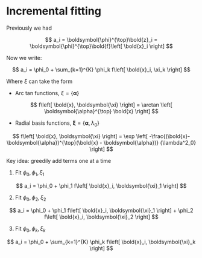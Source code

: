 # Incremental fitting

Previously we had

$$
a_i = \boldsymbol{\phi}^{\top}\bold{z}_i = \boldsymbol{\phi}^{\top}\bold{f}\left[ \bold{x}_i \right]
$$

Now we write:

$$
a_i = \phi_0 + \sum_{k=1}^{K} \phi_k f\left[ \bold{x}_i, \xi_k \right]
$$

Where $\xi$ can take the form

* Arc tan functions, $\xi = \left\{ \boldsymbol{\alpha} \right\}$

$$
f\left[ \bold{x}, \boldsymbol{\xi} \right] = \arctan \left[
\boldsymbol{\alpha}^{\top} \bold{x}
\right]
$$

* Radial basis functions, $\boldsymbol{\xi} = \left\{ \boldsymbol{\alpha}, \lambda_0 \right\}$

$$
f\left[ \bold{x}, \boldsymbol{\xi} \right] =
\exp \left[
-\frac{(\bold{x}-\boldsymbol{\alpha})^{\top}(\bold{x} - \boldsymbol{\alpha})}
{\lambda^2_0}
\right]
$$


Key idea: greedily add terms one at a time

1. Fit $\phi_0, \phi_1, \xi_1$

$$
a_i = \phi_0 + \phi_1 f\left[ \bold{x}_i, \boldsymbol{\xi}_1 \right]
$$

2. Fit $\phi_0, \phi_2, \xi_2$

$$
a_i = \phi_0 + \phi_1 f\left[ \bold{x}_i, \boldsymbol{\xi}_1 \right] +
\phi_2 f\left[ \bold{x}_i, \boldsymbol{\xi}_2 \right]
$$

3. Fit $\phi_0, \phi_k, \xi_k$

$$
a_i = \phi_0 + \sum_{k=1}^{K} \phi_k f\left[ \bold{x}_i, \boldsymbol{\xi}_k \right]
$$

